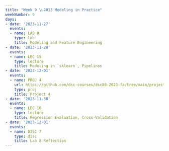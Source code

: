 ```yaml
---
title: "Week 9 \u2013 Modeling in Practice"
weekNumber: 9
days:
- date: '2023-11-27'
  events:
  - name: LAB 8
    type: lab
    title: Modeling and Feature Engineering
- date: '2023-11-28'
  events:
  - name: LEC 15
    type: lecture
    title: Modeling in `sklearn`, Pipelines
- date: '2023-12-01'
  events:
  - name: PROJ 4
    url: https://github.com/dsc-courses/dsc80-2023-fa/tree/main/projects/04-language_models
    type: proj
    title: Project 4
- date: '2023-11-30'
  events:
  - name: LEC 16
    type: lecture
    title: Regression Evaluation, Cross-Validation
- date: '2023-12-01'
  events:
  - name: DISC 7
    type: disc
    title: Lab 8 Reflection
---
```

